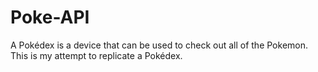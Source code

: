 # Poke-API
A Pokédex is a device that can be used to check out all of the Pokemon. This is my attempt to replicate a Pokédex.
